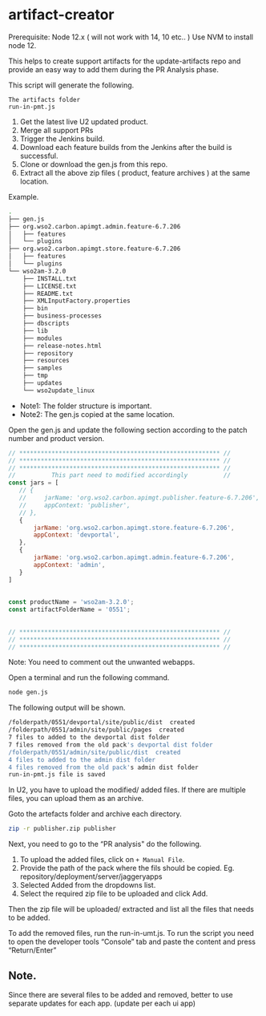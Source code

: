 # artifact-creator
Prerequisite: Node 12.x ( will not work with 14, 10 etc.. ) Use NVM to install node 12.

This helps to create support artifacts for the update-artifacts repo and provide an easy way to add them during the PR Analysis phase.

This script will generate the following.

```
The artifacts folder
run-in-pmt.js
```

1. Get the latest live U2 updated product.
2. Merge all support PRs
3. Trigger the Jenkins build.
4. Download each feature builds from the Jenkins after the build is successful.
5. Clone or download the gen.js from this repo.
6. Extract all the above zip files ( product, feature archives ) at the same location.

Example.

```bash
.
├── gen.js
├── org.wso2.carbon.apimgt.admin.feature-6.7.206
│   ├── features
│   └── plugins
├── org.wso2.carbon.apimgt.store.feature-6.7.206
│   ├── features
│   └── plugins
└── wso2am-3.2.0
    ├── INSTALL.txt
    ├── LICENSE.txt
    ├── README.txt
    ├── XMLInputFactory.properties
    ├── bin
    ├── business-processes
    ├── dbscripts
    ├── lib
    ├── modules
    ├── release-notes.html
    ├── repository
    ├── resources
    ├── samples
    ├── tmp
    ├── updates
    └── wso2update_linux
```

- Note1: The folder structure is important.
- Note2: The gen.js copied at the same location.

Open the gen.js and update the following section according to the patch number and product version.

```js
// ******************************************************** //
// ******************************************************** //
// ******************************************************** //
//          This part need to modified accordingly          //
const jars = [
   // {
   //     jarName: 'org.wso2.carbon.apimgt.publisher.feature-6.7.206',
   //     appContext: 'publisher',
   // },
   {
       jarName: 'org.wso2.carbon.apimgt.store.feature-6.7.206',
       appContext: 'devportal',
   },
   {
       jarName: 'org.wso2.carbon.apimgt.admin.feature-6.7.206',
       appContext: 'admin',
   }
]
 
 
const productName = 'wso2am-3.2.0';
const artifactFolderName = '0551';
 
 
// ******************************************************** //
// ******************************************************** //
// ******************************************************** //
```

Note: You need to comment out the unwanted webapps.

Open a terminal and run the following command.

```bash
node gen.js
```

The following output will be shown.

```bash
/folderpath/0551/devportal/site/public/dist  created 
/folderpath/0551/admin/site/public/pages  created 
7 files to added to the devportal dist folder
7 files removed from the old pack's devportal dist folder
/folderpath/0551/admin/site/public/dist  created 
4 files to added to the admin dist folder
4 files removed from the old pack's admin dist folder
run-in-pmt.js file is saved
```

In U2, you have to upload the modified/ added files. If there are multiple files, you can upload them as an archive.

Goto the artefacts folder and archive each directory.

```bash
zip -r publisher.zip publisher
```


Next, you need to go to the “PR analysis" do the following.

1. To upload the added files, click on ```+ Manual File```.
2. Provide the path of the pack where the fils should be copied. 
Eg. repository/deployment/server/jaggeryapps
3. Selected Added from the dropdowns list.
4. Select the required zip file to be uploaded and click Add.

Then the zip file will be uploaded/ extracted and list all the files that needs to be added.

To add the removed files, run the run-in-umt.js. To run the script you need to open the developer tools “Console” tab and paste the content and press “Return/Enter”

## Note.
Since there are several files to be added and removed, better to use separate updates for each app. (update per each ui app)
